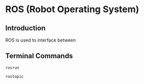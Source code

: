 # ROS (Robot Operating System)

## Introduction 

ROS is used to interface between 

## Terminal Commands 

`rosrun`

`rostopic`

